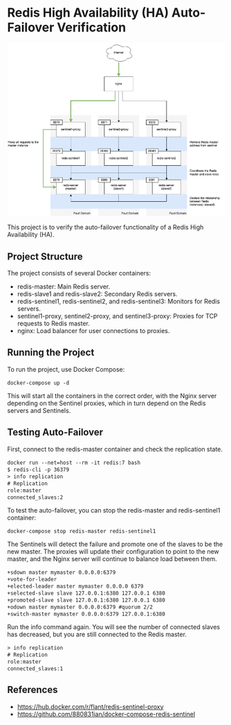 # Redis High Availability (HA) Auto-Failover Verification

![redis-ha](redis-ha.png)

This project is to verify the auto-failover functionality of a Redis High Availability (HA).

## Project Structure

The project consists of several Docker containers:

- redis-master: Main Redis server.
- redis-slave1 and redis-slave2: Secondary Redis servers.
- redis-sentinel1, redis-sentinel2, and redis-sentinel3: Monitors for Redis servers.
- sentinel1-proxy, sentinel2-proxy, and sentinel3-proxy: Proxies for TCP requests to Redis master.
- nginx: Load balancer for user connections to proxies.

## Running the Project

To run the project, use Docker Compose:

```
docker-compose up -d
```

This will start all the containers in the correct order, with the Nginx server depending on the Sentinel proxies, which in turn depend on the Redis servers and Sentinels.

## Testing Auto-Failover

First, connect to the redis-master container and check the replication state.

```
docker run --net=host --rm -it redis:7 bash
$ redis-cli -p 36379
> info replication
# Replication
role:master
connected_slaves:2
```

To test the auto-failover, you can stop the redis-master and redis-sentinel1 container:

```
docker-compose stop redis-master redis-sentinel1
```

The Sentinels will detect the failure and promote one of the slaves to be the new master. The proxies will update their configuration to point to the new master, and the Nginx server will continue to balance load between them. 

```
+sdown master mymaster 0.0.0.0:6379
+vote-for-leader
+elected-leader master mymaster 0.0.0.0 6379
+selected-slave slave 127.0.0.1:6380 127.0.0.1 6380
+promoted-slave slave 127.0.0.1:6380 127.0.0.1 6380
+odown master mymaster 0.0.0.0:6379 #quorum 2/2
+switch-master mymaster 0.0.0.0:6379 127.0.0.1:6380
```

Run the info command again. You will see the number of connected slaves has decreased, but you are still connected to the Redis master.

```
> info replication
# Replication
role:master
connected_slaves:1
```

## References

- https://hub.docker.com/r/flant/redis-sentinel-proxy
- https://github.com/880831ian/docker-compose-redis-sentinel
